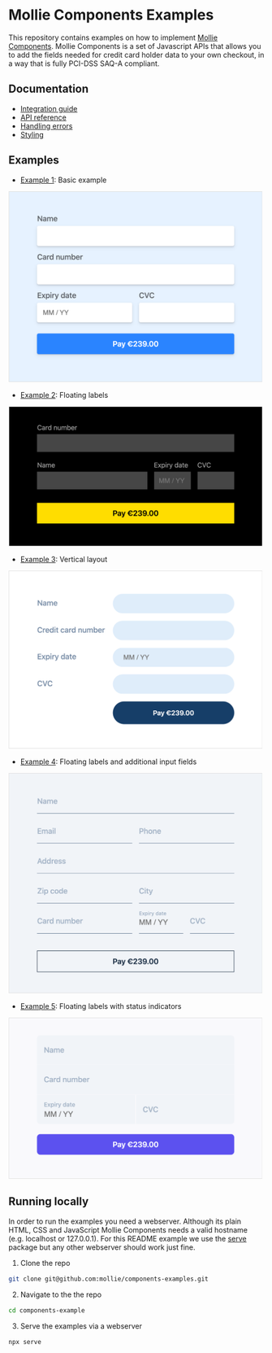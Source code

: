 # Mollie Components Examples

This repository contains examples on how to implement [Mollie Components](https://docs.mollie.com/guides/mollie-components/overview). Mollie Components is a set of Javascript APIs that allows you to add the fields needed for credit card holder data to your own checkout, in a way that is fully PCI-DSS SAQ-A compliant.

## Documentation

- [Integration guide](https://docs.mollie.com/guides/mollie-components/overview)
- [API reference](https://docs.mollie.com/guides/mollie-components/reference)
- [Handling errors](https://docs.mollie.com/guides/mollie-components/handling-errors)
- [Styling](https://docs.mollie.com/guides/mollie-components/styling)

## Examples

- [Example 1](./example-1/): Basic example

<a href="./example-1/"><img src="./screenshots/mollie.github.io_components-examples_1.png" width="500px" alt="Example 1"/></a>

- [Example 2](./example-2/): Floating labels

<a href="./example-2/"><img src="./screenshots/mollie.github.io_components-examples_2.png" width="500px" alt="Example 2"/></a>

- [Example 3](./example-3/): Vertical layout

<a href="./example-3/"><img src="./screenshots/mollie.github.io_components-examples_3.png" width="500px" alt="Example 3"/></a>

- [Example 4](./example-4/): Floating labels and additional input fields

<a href="./example-4/"><img src="./screenshots/mollie.github.io_components-examples_4.png" width="500px" alt="Example 4"/></a>

- [Example 5](./example-5/): Floating labels with status indicators

<a href="./example-5/"><img src="./screenshots/mollie.github.io_components-examples_5.png" width="500px" alt="Example 5"/></a>

## Running locally

In order to run the examples you need a webserver. Although its plain HTML, CSS and JavaScript Mollie Components needs a valid hostname (e.g. localhost or 127.0.0.1). For this README example we use the [serve](https://www.npmjs.com/package/serve) package but any other webserver should work just fine.

1. Clone the repo

```bash
git clone git@github.com:mollie/components-examples.git
```

2. Navigate to the the repo

```bash
cd components-example
```

3. Serve the examples via a webserver

```bash
npx serve
```
